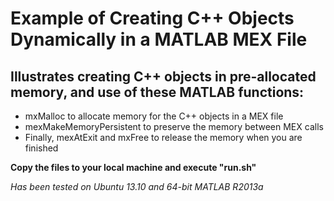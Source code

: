Example of Creating C++ Objects Dynamically in a MATLAB MEX File
==============

Illustrates creating C++ objects in pre-allocated memory, and use of these MATLAB functions:
--------------
- mxMalloc to allocate memory for the C++ objects in a MEX file
- mexMakeMemoryPersistent to preserve the memory between MEX calls
- Finally, mexAtExit and mxFree to release the memory when you are finished 



**Copy the files to your local machine and execute "run.sh"**

*Has been tested on Ubuntu 13.10 and 64-bit MATLAB R2013a*
